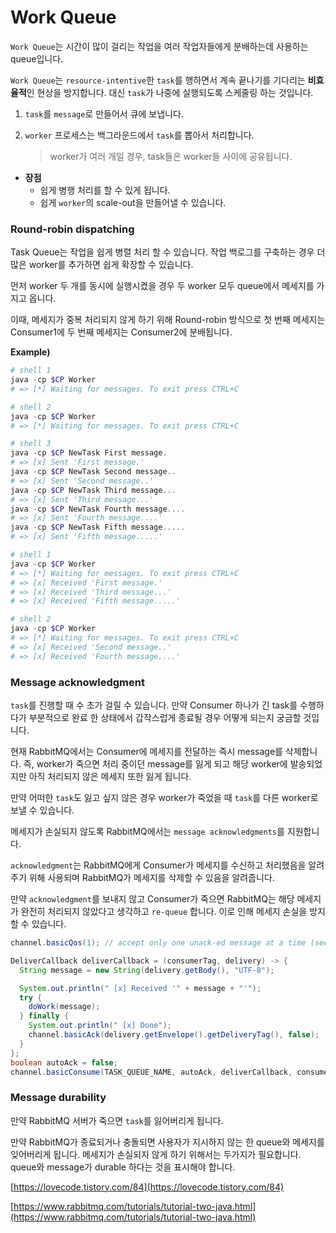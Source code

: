 # Work Queue

`Work Queue`는 시간이 많이 걸리는 작업을 여러 작업자들에게 분배하는데 사용하는 queue입니다.

`Work Queue`는 `resource-intentive`한 `task`를 행하면서 계속 끝나기를 기다리는 **비효율적**인 현상을 방지합니다. 대신 `task`가 나중에 실행되도록 스케줄링 하는 것입니다.

1. `task`를 `message`로 만들어서 큐에 보냅니다.
2. `worker` 프로세스는 백그라운드에서 `task`를 뽑아서 처리합니다.
    
    > worker가 여러 개일 경우, task들은 worker들 사이에 공유됩니다.
    > 
- **장점**
    - 쉽게 병행 처리를 할 수 있게 됩니다.
    - 쉽게 `worker`의 scale-out을 만들어낼 수 있습니다.
    

### Round-robin dispatching

Task Queue는 작업을 쉽게 병렬 처리 할 수 있습니다. 작업 백로그를 구축하는 경우 더 많은 worker를 추가하면 쉽게 확장할 수 있습니다.

먼저 worker 두 개를 동시에 실행시켰을 경우 두 worker 모두 queue에서 메세지를 가지고 옵니다. 

이때, 메세지가 중복 처리되지 않게 하기 위해 Round-robin 방식으로 첫 번째 메세지는 Consumer1에 두 번째 메세지는 Consumer2에 분배됩니다.

**Example)**

```powershell
# shell 1
java -cp $CP Worker
# => [*] Waiting for messages. To exit press CTRL+C
```

```powershell
# shell 2
java -cp $CP Worker
# => [*] Waiting for messages. To exit press CTRL+C
```

```powershell
# shell 3
java -cp $CP NewTask First message.
# => [x] Sent 'First message.'
java -cp $CP NewTask Second message..
# => [x] Sent 'Second message..'
java -cp $CP NewTask Third message...
# => [x] Sent 'Third message...'
java -cp $CP NewTask Fourth message....
# => [x] Sent 'Fourth message....'
java -cp $CP NewTask Fifth message.....
# => [x] Sent 'Fifth message.....'
```

```powershell
# shell 1
java -cp $CP Worker
# => [*] Waiting for messages. To exit press CTRL+C
# => [x] Received 'First message.'
# => [x] Received 'Third message...'
# => [x] Received 'Fifth message.....'
```

```powershell
# shell 2
java -cp $CP Worker
# => [*] Waiting for messages. To exit press CTRL+C
# => [x] Received 'Second message..'
# => [x] Received 'Fourth message....'
```

### Message acknowledgment

`task`를 진행할 때 수 초가 걸릴 수 있습니다. 만약 Consumer 하나가 긴 task를 수행하다가 부분적으로 완료 한 상태에서 갑작스럽게 종료될 경우 어떻게 되는지 궁금할 것입니다.

현재 RabbitMQ에서는 Consumer에 메세지를 전달하는 즉시 message를 삭제합니다. 즉, worker가 죽으면 처리 중이던 message를 잃게 되고 해당 worker에 발송되었지만 아직 처리되지 않은 메세지 또한 잃게 됩니다. 

만약 어떠한 `task`도 잃고 싶지 않은 경우 worker가 죽었을 때 `task`를 다른 worker로 보낼 수 있습니다.

메세지가 손실되지 않도록 RabbitMQ에서는 `message acknowledgments`를 지원합니다. 

`acknowledgment`는 RabbitMQ에게 Consumer가 메세지를 수신하고 처리했음을 알려주기 위해 사용되며 RabbitMQ가 메세지를 삭제할 수 있음을 알려줍니다.

만약 `acknowledgment`를 보내지 않고 Consumer가 죽으면 RabbitMQ는 해당 메세지가 완전히 처리되지 않았다고 생각하고 `re-queue` 합니다. 이로 인해 메세지 손실을 방지할 수 있습니다. 

```java
channel.basicQos(1); // accept only one unack-ed message at a time (see below)

DeliverCallback deliverCallback = (consumerTag, delivery) -> {
  String message = new String(delivery.getBody(), "UTF-8");

  System.out.println(" [x] Received '" + message + "'");
  try {
    doWork(message);
  } finally {
    System.out.println(" [x] Done");
    channel.basicAck(delivery.getEnvelope().getDeliveryTag(), false);
  }
};
boolean autoAck = false;
channel.basicConsume(TASK_QUEUE_NAME, autoAck, deliverCallback, consumerTag -> { });
```

### Message durability

만약 RabbitMQ 서버가 죽으면 `task`를 잃어버리게 됩니다. 

만약 RabbitMQ가 종료되거나 충돌되면 사용자가 지시하지 않는 한 queue와 메세지를 잊어버리게 됩니다. 메세지가 손실되지 않게 하기 위해서는 두가지가 필요합니다. queue와 message가 durable 하다는 것을 표시해야 합니다.

[https://lovecode.tistory.com/84](https://lovecode.tistory.com/84)

[https://www.rabbitmq.com/tutorials/tutorial-two-java.html](https://www.rabbitmq.com/tutorials/tutorial-two-java.html)
